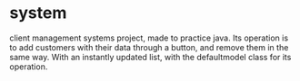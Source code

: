 # system
client management systems project, made to practice java.
Its operation is to add customers with their data through a button, and remove them in the same way. With an instantly updated list, with the defaultmodel class for its operation.
